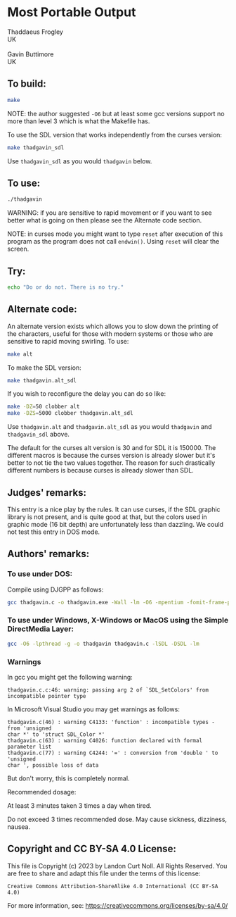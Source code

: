 # Most Portable Output

Thaddaeus Frogley\
UK\
\
Gavin Buttimore\
UK


## To build:

```sh
make
```

NOTE: the author suggested `-O6` but at least some gcc versions support no more
than level 3 which is what the Makefile has.

To use the SDL version that works independently from the curses version:

```sh
make thadgavin_sdl
```

Use `thadgavin_sdl` as you would `thadgavin` below.


## To use:

```sh
./thadgavin
```

WARNING: if you are sensitive to rapid movement or if you want to see better
what is going on then please see the Alternate code section.

NOTE: in curses mode you might want to type `reset` after execution of this
program as the program does not call `endwin()`. Using `reset` will clear the
screen.


## Try:

```sh
echo "Do or do not. There is no try."
```

## Alternate code:

An alternate version exists which allows you to slow down the printing of the
characters, useful for those with modern systems or those who are sensitive to
rapid moving swirling. To use:


```sh
make alt
```

To make the SDL version:

```sh
make thadgavin.alt_sdl
```

If you wish to reconfigure the delay you can do so like:

```sh
make -DZ=50 clobber alt
make -DZS=5000 clobber thadgavin.alt_sdl
```

Use `thadgavin.alt` and `thadgavin.alt_sdl` as you would `thadgavin` and
`thadgavin_sdl` above.

The default for the curses alt version is 30 and for SDL it is 150000. The
different macros is because the curses version is already slower but it's better
to not tie the two values together. The reason for such drastically different
numbers is because curses is already slower than SDL.


## Judges' remarks:

This entry is a nice play by the rules. It can use curses, if the
SDL graphic library is not present, and is quite good at that,
but the colors used in graphic mode (16 bit depth) are unfortunately
less than dazzling. We could not test this entry in DOS mode.


## Authors' remarks:

### To use under DOS:

Compile using DJGPP as follows:

```sh
gcc thadgavin.c -o thadgavin.exe -Wall -lm -O6 -mpentium -fomit-frame-pointer -ffast-math
```

### To use under Windows, X-Windows or MacOS using the Simple DirectMedia Layer:

```sh
gcc -O6 -lpthread -g -o thadgavin thadgavin.c -lSDL -DSDL -lm
```


### Warnings

In gcc you might get the following warning:

```
thadgavin.c.c:46: warning: passing arg 2 of `SDL_SetColors' from incompatible pointer type
```

In Microsoft Visual Studio you may get warnings as follows:

```
thadgavin.c(46) : warning C4133: 'function' : incompatible types - from 'unsigned
char *' to 'struct SDL_Color *'
thadgavin.c(63) : warning C4026: function declared with formal parameter list
thadgavin.c(77) : warning C4244: '=' : conversion from 'double ' to 'unsigned
char ', possible loss of data

```

But don't worry, this is completely normal.

Recommended dosage:

At least 3 minutes taken 3 times a day when tired.

Do not exceed 3 times recommended dose.  May cause sickness, dizziness, nausea.


## Copyright and CC BY-SA 4.0 License:

This file is Copyright (c) 2023 by Landon Curt Noll.  All Rights Reserved.
You are free to share and adapt this file under the terms of this license:

    Creative Commons Attribution-ShareAlike 4.0 International (CC BY-SA 4.0)

For more information, see: https://creativecommons.org/licenses/by-sa/4.0/
